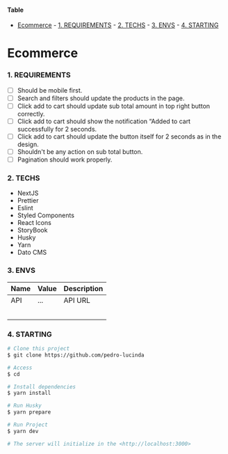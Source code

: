 #### Table
- [Ecommerce](#ecommerce)
		- [1. REQUIREMENTS](#1-requirements)
		- [2. TECHS](#2-techs)
		- [3. ENVS](#3-envs)
		- [4. STARTING](#4-starting)
# Ecommerce

### 1. REQUIREMENTS

- [ ] Should be mobile first.
- [ ] Search and filters should update the products in the page.
- [ ] Click add to cart should update sub total amount in top right button correctly.
- [ ] Click add to cart should show the notification “Added to cart successfully for 2 seconds.
- [ ] Click add to cart should update the button itself for 2 seconds as in the design.
- [ ] Shouldn't be any action on sub total button.
- [ ] Pagination should work properly.

### 2. TECHS

- NextJS
- Prettier
- Eslint
- Styled Components
- React Icons
- StoryBook
- Husky
- Yarn
- Dato CMS

### 3. ENVS

| Name | Value | Description |
| ---- | ----- | ----------- |
| API  | ...   | API URL     |
|      |       |             |
|      |       |             |
|      |       |             |
|      |       |             |
|      |       |             |

### 4. STARTING

```bash
# Clone this project
$ git clone https://github.com/pedro-lucinda

# Access
$ cd 

# Install dependencies
$ yarn install

# Run Husky
$ yarn prepare

# Run Project
$ yarn dev

# The server will initialize in the <http://localhost:3000>
```
